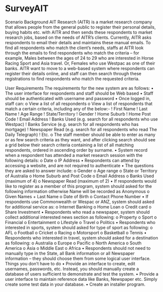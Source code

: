 # SurveyAIT
Scenario
Background
AIT Research (AITR) is a market research company that allows people from the general
public to register their personal details, buying habits etc. with AITR and then sends these
respondents to market research jobs, based on the needs of AITR’s clients.
Currently, AITR asks respondents to email their details and maintains these manual emails.
To find all respondents who match the client’s needs, staffs at AITR look through the emails
to find respondents who match the criteria – for example, Males between the ages of 24 to 29
who are interested in Horse Racing Sport and Asia travel. Or, Females who use Westpac as
one of their banks.
AITR want to move to a web-based system where respondents can register their details
online, and staff can then search through these registrations to find respondents who match
the requested criteria. 

User Requirements
The requirements for the new system are as follows:
• The user interface for respondents and staff should be Web based
• Staff should be authenticated with username and password
• Once logged in, staff can:
o View a list of all respondents
o View a list of respondents that match a certain criteria, including any of the
below:-
! First Name
! Last Name
! Age Range
! State/Territory
! Gender
! Home Suburb
! Home Post Code
! Email Address
! Banks Used (e.g. search for all respondents who use Westpac)
! Banks Service (e.g. search for all respondents who has mortgage)
! Newspaper Read (e.g. search for all respondents who read The Daily
Telegraph)
! Etc.
o The staff member should be able to enter as many or as few search criteria as
they want, and after clicking search should see a grid below their search
criteria containing a list of all matching respondents, ordered in ascending
order by surname.
• System record when a respondent has attended a market research session with the 
following details:
o Date
o IP Address
• Respondents can attend by accessing a website, and are not required to authenticate
• The questions they are asked to answer include:
o Gender
o Age range
o State or Territory of Australia
o Home Suburb and Post Code
o Email Address
o Banks Used (maximum of 4)
o Newspaper Read (maximum of 2)
• If respondents would like to register as a member of this program, system should
asked for the following information otherwise Name will be recorded as Anonymous
o Given Names + Last Name
o Date of Birth
o Contact Phone Number
• If respondents use Commonwealth or Wespac or ANZ, system should asked for
additional service as:
o Internet Banking
o Home Loan
o Credit card
o Share Investment
• Respondents who read a newspaper, system should collect additional interested news
section as following:
o Property
o Sport
o Financial
o Entertainment
o Lifestyle
o Travel
o Politics
• Respondents who interested in sports, system should asked for type of sport as
following:
o AFL
o Football
o Cricket
o Racing
o Motorsport
o Basketball
o Tennis
• Respondents who interested in travel, system should asked for a destination as
following:
o Australia
o Europe
o Pacific
o North America
o South America
o Asia
o Middle East
o Africa
• Respondents should not need to manually type in the State, all Bank information or all
Newspaper information – they should choose them from some logical user interface.
Things you don’t have to do
• Provide an interface to create, edit usernames, passwords, etc. Instead, you should
manually create a database of users sufficient to demonstrate and test the system.
• Provide a user interface to maintain reference data like Banks, Newspaper etc. Simply
create some test data in your database.
• Create an installer program.
